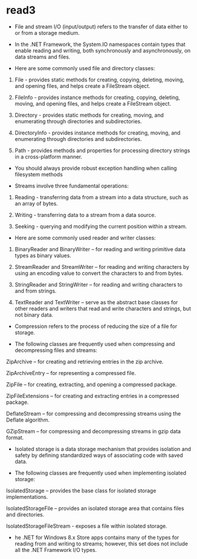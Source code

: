 # read3


- File and stream I/O (input/output) refers to the transfer of data either to or from a storage medium.

- In the .NET Framework, the System.IO namespaces contain types that enable reading and writing, both synchronously and asynchronously, on data streams and files.

- Here are some commonly used file and directory classes:

1. File - provides static methods for creating, copying, deleting, moving, and opening files, and helps create a FileStream object.

2. FileInfo - provides instance methods for creating, copying, deleting, moving, and opening files, and helps create a FileStream object.

3. Directory - provides static methods for creating, moving, and enumerating through directories and subdirectories.

4. DirectoryInfo - provides instance methods for creating, moving, and enumerating through directories and subdirectories.

4. Path - provides methods and properties for processing directory strings in a cross-platform manner.

- You should always provide robust exception handling when calling filesystem methods

- Streams involve three fundamental operations:

1. Reading - transferring data from a stream into a data structure, such as an array of bytes.

2. Writing - transferring data to a stream from a data source.

3. Seeking - querying and modifying the current position within a stream.

- Here are some commonly used reader and writer classes:

1. BinaryReader and BinaryWriter – for reading and writing primitive data types as binary values.

2. StreamReader and StreamWriter – for reading and writing characters by using an encoding value to convert the characters to and from bytes.

3. StringReader and StringWriter – for reading and writing characters to and from strings.

4. TextReader and TextWriter – serve as the abstract base classes for other readers and writers that read and write characters and strings, but not binary data.

- Compression refers to the process of reducing the size of a file for storage. 


- The following classes are frequently used when compressing and decompressing files and streams:

ZipArchive – for creating and retrieving entries in the zip archive.

ZipArchiveEntry – for representing a compressed file.

ZipFile – for creating, extracting, and opening a compressed package.

ZipFileExtensions – for creating and extracting entries in a compressed package.

DeflateStream – for compressing and decompressing streams using the Deflate algorithm.

GZipStream – for compressing and decompressing streams in gzip data format.


- Isolated storage is a data storage mechanism that provides isolation and safety by defining standardized ways of associating code with saved data.

- The following classes are frequently used when implementing isolated storage:

IsolatedStorage – provides the base class for isolated storage implementations.

IsolatedStorageFile – provides an isolated storage area that contains files and directories.

IsolatedStorageFileStream - exposes a file within isolated storage.

- he .NET for Windows 8.x Store apps contains many of the types for reading from and writing to streams; however, this set does not include all the .NET Framework I/O types.


